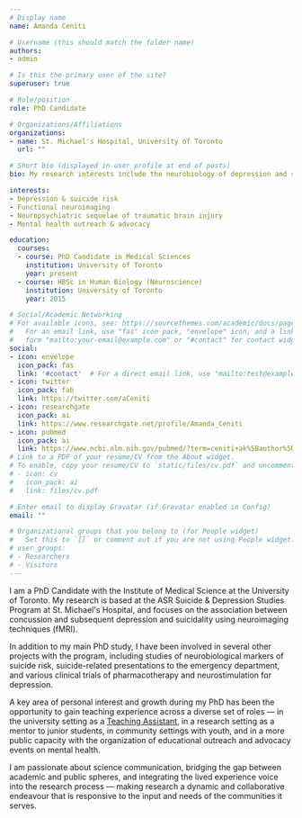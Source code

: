 ```yaml
---
# Display name
name: Amanda Ceniti

# Username (this should match the folder name)
authors:
- admin

# Is this the primary user of the site?
superuser: true

# Role/position
role: PhD Candidate

# Organizations/Affiliations
organizations:
- name: St. Michael's Hospital, University of Toronto
  url: ""

# Short bio (displayed in user profile at end of posts)
bio: My research interests include the neurobiology of depression and suicide, and the psychiatric sequelae of traumatic brain injury. I am also passionate about science communication and mental health advocacy.

interests:
- Depression & suicide risk
- Functional neuroimaging
- Neuropsychiatric sequelae of traumatic brain injury
- Mental health outreach & advocacy

education:
  courses:
  - course: PhD Candidate in Medical Sciences
    institution: University of Toronto
    year: present
  - course: HBSc in Human Biology (Neuroscience)
    institution: University of Toronto
    year: 2015

# Social/Academic Networking
# For available icons, see: https://sourcethemes.com/academic/docs/page-builder/#icons
#   For an email link, use "fas" icon pack, "envelope" icon, and a link in the
#   form "mailto:your-email@example.com" or "#contact" for contact widget.
social:
- icon: envelope
  icon_pack: fas
  link: '#contact'  # For a direct email link, use "mailto:test@example.org".
- icon: twitter
  icon_pack: fab
  link: https://twitter.com/aCeniti
- icon: researchgate
  icon_pack: ai
  link: https://www.researchgate.net/profile/Amanda_Ceniti
- icon: pubmed
  icon_pack: ai
  link: https://www.ncbi.nlm.nih.gov/pubmed/?term=ceniti+ak%5Bauthor%5D
# Link to a PDF of your resume/CV from the About widget.
# To enable, copy your resume/CV to `static/files/cv.pdf` and uncomment the lines below.
# - icon: cv
#   icon_pack: ai
#   link: files/cv.pdf

# Enter email to display Gravatar (if Gravatar enabled in Config)
email: ""

# Organizational groups that you belong to (for People widget)
#   Set this to `[]` or comment out if you are not using People widget.
# user_groups:
# - Researchers
# - Visitors
---
```


I am a PhD Candidate with the Institute of Medical Science at the University of Toronto. My research is based at the ASR Suicide & Depression Studies Program at St. Michael's Hospital, and focuses on the association between concussion and subsequent depression and suicidality using neuroimaging techniques (fMRI).

In addition to my main PhD study, I have been involved in several other projects with the program, including studies of neurobiological markers of suicide risk, suicide-related presentations to the emergency department, and various clinical trials of pharmacotherapy and neurostimulation for depression.

A key area of personal interest and growth during my PhD has been the opportunity to gain teaching experience across a diverse set of roles &mdash; in the university setting as a <a href="#teaching">Teaching Assistant</a>, in a research setting as a mentor to junior students, in community settings with youth, and in a more public capacity with the organization of educational outreach and advocacy events on mental health. 

I am passionate about science communication, bridging the gap between academic and public spheres, and integrating the lived experience voice into the research process &mdash; making research a dynamic and collaborative endeavour that is responsive to the input and needs of the communities it serves.

